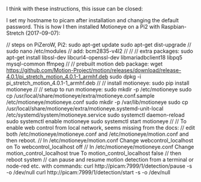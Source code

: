 I think with these instructions, this issue can be closed:

I set my hostname to picam after installation and changing the default password.
This is how I then installed Motioneye on a Pi2 with Raspbian-Stretch (2017-09-07):

// steps on PiZeroW, Pi2:
sudo apt-get update
sudo apt-get dist-upgrade
//
sudo nano /etc/modules
// add:
bcm2835-v4l2
//
//
// extra packages:
sudo apt-get install libssl-dev libcurl4-openssl-dev libmariadbclient18 libpq5 mysql-common ffmpeg
//
// prebuilt motion deb package:
wget https://github.com/Motion-Project/motion/releases/download/release-4.0.1/pi_stretch_motion_4.0.1-1_armhf.deb
sudo dpkg -i pi_stretch_motion_4.0.1-1_armhf.deb
//
// install motioneye:
sudo pip install motioneye
//
// setup to run motioneye:
sudo mkdir -p /etc/motioneye
sudo cp /usr/local/share/motioneye/extra/motioneye.conf.sample /etc/motioneye/motioneye.conf
sudo mkdir -p /var/lib/motioneye
sudo cp /usr/local/share/motioneye/extra/motioneye.systemd-unit-local /etc/systemd/system/motioneye.service
sudo systemctl daemon-reload
sudo systemctl enable motioneye
sudo systemctl start motioneye
//
// To enable web control from local network, seems missing from the docs:
// edit both /etc/motioneye/motioneye.conf and /etc/motioneye/motion.conf and then reboot.
// In /etc/motioneye/motion.conf Change webcontrol_localhost on To webcontrol_localhost off
// In /etc/motioneye/motioneye.conf Change motion_control_localhost true To motion_control_localhost false
// then reboot system
// can pause and resume motion detection from a terminal or node-red etc. with commands:
curl http://picam:7999/1/detection/pause -s -o /dev/null
curl http://picam:7999/1/detection/start -s -o /dev/null

